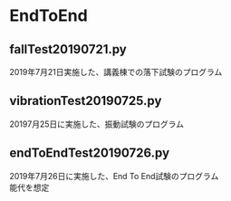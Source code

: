 # EndToEnd

## fallTest20190721.py  
2019年7月21日実施した、講義棟での落下試験のプログラム  

## vibrationTest20190725.py  
20197月25日に実施した、振動試験のプログラム  

## endToEndTest20190726.py  
2019年7月26日に実施した、End To End試験のプログラム  
能代を想定  
